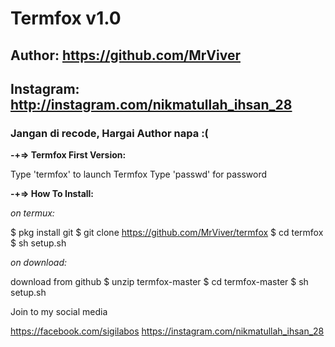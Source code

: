 # Termfox v1.0
## Author: https://github.com/MrViver
## Instagram: http://instagram.com/nikmatullah_ihsan_28
### Jangan di recode, Hargai Author napa :(

<b>-+=> Termfox First Version:</b>

Type 'termfox' to launch Termfox 
Type 'passwd' for password

<b>-+=> How To Install:</b>

<i>on termux:</i>

$ pkg install git
$ git clone https://github.com/MrViver/termfox
$ cd termfox
$ sh setup.sh

<i>on download:</i>

download from github
$ unzip termfox-master
$ cd termfox-master
$ sh setup.sh


Join to my social media

https://facebook.com/sigilabos
https://instagram.com/nikmatullah_ihsan_28
